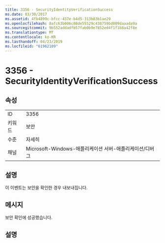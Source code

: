 ```yaml
---
title: 3356 - SecurityIdentityVerificationSuccess
ms.date: 03/30/2017
ms.assetid: 4fb4899c-bfcc-437e-b4d5-313b83b1ae29
ms.openlocfilehash: 8afc63b006c88de55529c438759bd009daaada9a
ms.sourcegitcommit: 9b552addadfb57fab0b9e7852ed4f1f1b8a42f8e
ms.translationtype: MT
ms.contentlocale: ko-KR
ms.lasthandoff: 04/23/2019
ms.locfileid: "61962109"
---
```

# <a name="3356---securityidentityverificationsuccess"></a>3356 - SecurityIdentityVerificationSuccess
## <a name="properties"></a>속성  
  
|||  
|-|-|  
|ID|3356|  
|키워드|보안|  
|수준|자세히|  
|채널|Microsoft-Windows-애플리케이션 서버-애플리케이션/디버그|  
  
## <a name="description"></a>설명  
 이 이벤트는 보안을 확인한 경우 내보내집니다.  
  
## <a name="message"></a>메시지  
 보안 확인에 성공했습니다.  
  
## <a name="details"></a>설명
